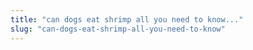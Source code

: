 ```yaml
---
title: "can dogs eat shrimp all you need to know..."
slug: "can-dogs-eat-shrimp-all-you-need-to-know"
---
```


